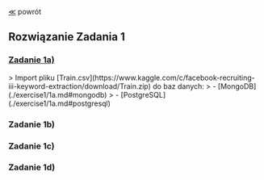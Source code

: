 ﻿[&#8810;](../README.md) powrót

## Rozwiązanie Zadania 1

<h3><a href="./exercise1/1a.md">Zadanie 1a)</a></h3>
> Import pliku [Train.csv](https://www.kaggle.com/c/facebook-recruiting-iii-keyword-extraction/download/Train.zip) do baz danych:
> - [MongoDB](./exercise1/1a.md#mongodb)
> - [PostgreSQL](./exercise1/1a.md#postgresql)

### Zadanie 1b)

### Zadanie 1c)

### Zadanie 1d)